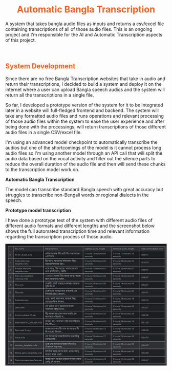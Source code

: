 
<h1 align='center' style=color:#fe5e21;><strong>Automatic Bangla Transcription</strong></h1>

A system that takes bangla audio files as inputs and returns a csv/excel file containing transcriptions of all of those audio files. This is an ongoing project and I'm responsible for the AI and Automatic Transcription aspects of this project.

<br/>

<h2 style=color:#fe5e21;>System  Development</h2>

Since there are no free Bangla Transcription websites that take in audio and return their transcriptions, I decided to build a system and deploy it on the internet where a user can upload Bangla speech audios and the system will return all the transcriptions in a single file.

So far, I developed a prototype version of the system for it to be integrated later in a website will full-fledged frontend and backend. The system will take any formatted audio files and runs operations and relevant processing of those audio files within the system to ease the user experience and after being done with the processings, will return transcriptions of those different audio files in a single CSV/excel file.

I'm using an advanced model checkpoint to automatically transcribe the audios but one of the shortcomings of the model is it cannot process long audio files so I'm using another model through an API call that will split the audio data based on the vocal activity and filter out the silence parts to reduce the overall duration of the audio file and then will send these chunks to the transcription model work on.

**Automatic Bangla Transcription**

The model can transcribe standard Bangla speech with great accuracy but struggles to transcribe non-Bengali words or regional dialects in the speech.

**Prototype model transcription**

I have done a prototype test of the system with different audio files of different audio formats and different lengths and the screenshot below shows the full automated transcription time and relevant information regarding the transcription process of those audio.

![automated transcripton screenshot](https://raw.githubusercontent.com/RezuwanHassan262/Automatic-Bangla-Transcription/main/images/Output_Screenshot.PNG) 




